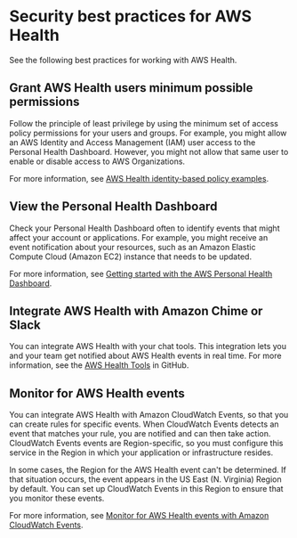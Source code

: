 # Security best practices for AWS Health<a name="security-best-practices"></a>

See the following best practices for working with AWS Health\.

## Grant AWS Health users minimum possible permissions<a name="minimum-permissions"></a>

Follow the principle of least privilege by using the minimum set of access policy permissions for your users and groups\. For example, you might allow an AWS Identity and Access Management \(IAM\) user access to the Personal Health Dashboard\. However, you might not allow that same user to enable or disable access to AWS Organizations\.

For more information, see [AWS Health identity\-based policy examples](security_iam_id-based-policy-examples.md)\.

## View the Personal Health Dashboard<a name="view-health-events"></a>

Check your Personal Health Dashboard often to identify events that might affect your account or applications\. For example, you might receive an event notification about your resources, such as an Amazon Elastic Compute Cloud \(Amazon EC2\) instance that needs to be updated\. 

For more information, see [Getting started with the AWS Personal Health Dashboard](getting-started-phd.md)\.

## Integrate AWS Health with Amazon Chime or Slack<a name="slack-chime-integration"></a>

You can integrate AWS Health with your chat tools\. This integration lets you and your team get notified about AWS Health events in real time\. For more information, see the [AWS Health Tools](https://github.com/aws/aws-health-tools) in GitHub\.

## Monitor for AWS Health events<a name="set-up-monitoring"></a>

You can integrate AWS Health with Amazon CloudWatch Events, so that you can create rules for specific events\. When CloudWatch Events detects an event that matches your rule, you are notified and can then take action\. CloudWatch Events events are Region\-specific, so you must configure this service in the Region in which your application or infrastructure resides\.

In some cases, the Region for the AWS Health event can't be determined\. If that situation occurs, the event appears in the US East \(N\. Virginia\) Region by default\. You can set up CloudWatch Events in this Region to ensure that you monitor these events\. 

For more information, see [Monitor for AWS Health events with Amazon CloudWatch Events](cloudwatch-events-health.md)\.